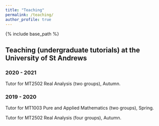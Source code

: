```yaml
---
title: "Teaching"
permalink: /teaching/
author_profile: true
---
```

{% include base_path %}



## Teaching (undergraduate tutorials) at the University of St Andrews

### 2020 - 2021
Tutor for MT2502 Real Analysis (two groups), Autumn.

### 2019 - 2020
Tutor for MT1003 Pure and Applied Mathematics (two groups), Spring.

Tutor for MT2502 Real Analysis (four groups), Autumn.



